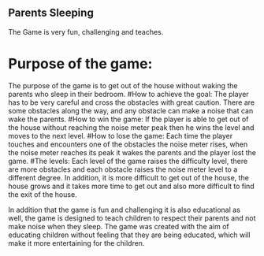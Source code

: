 ## Parents Sleeping
The Game is very fun, challenging and teaches.
# Purpose of the game:
The purpose of the game is to get out of the house without waking the parents who sleep in their bedroom.
#How to achieve the goal:
The player has to be very careful and cross the obstacles with great caution.
There are some obstacles along the way, and any obstacle can make a noise that can wake the parents.
#How to win the game:
If the player is able to get out of the house without reaching the noise meter peak then he wins the level and moves to the next level.
#How to lose the game:
Each time the player touches and encounters one of the obstacles the noise meter rises, when the noise meter reaches its peak it wakes the parents and the player lost the game.
#The levels:
Each level of the game raises the difficulty level, there are more obstacles and each obstacle raises the noise meter level to a different degree.
In addition, it is more difficult to get out of the house, the house grows and it takes more time to get out and also more difficult to find the exit of the house.



In addition that the game is fun and challenging it is also educational as well, the game is designed to teach children to respect their parents and not make noise when they sleep.
The game was created with the aim of educating children without feeling that they are being educated, which will make it more entertaining for the children.
